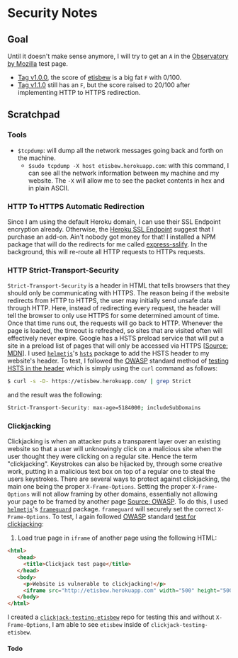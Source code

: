 # Security Notes

## Goal
Until it doesn't make sense anymore, I will try to get an `A` in the [Observatory by Mozilla](https://observatory.mozilla.org/) test page.
- [Tag v1.0.0](https://github.com/gvela024/etisbew/releases/tag/v1.0.0), the score of [etisbew](https://github.com/gvela024/etisbew/) is a big fat `F` with 0/100.
- [Tag v1.1.0](https://github.com/gvela024/etisbew/releases/tag/v1.1.0) still has an `F`, but the score raised to 20/100 after implementing HTTP to HTTPS redirection.

## Scratchpad

### Tools
- `$tcpdump`:  will dump all the network messages going back and forth on the machine.
  - `$sudo tcpdump -X host etisbew.herokuapp.com`: with this command, I can see all the network information between my machine and my website. The `-X` will allow me to see the packet contents in hex and in plain ASCII.

### HTTP To HTTPS Automatic Redirection
Since I am using the default Heroku domain, I can use their SSL Endpoint encryption already. Otherwise, the [Heroku SSL Endpoint](https://devcenter.heroku.com/articles/ssl-endpoint) suggest that I purchase an add-on. Ain't nobody got money for that! I installed a NPM package that will do the redirects for me called [express-sslify](https://github.com/florianheinemann/express-sslify). In the background, this will re-route all HTTP requests to HTTPs requests.

### HTTP Strict-Transport-Security
`Strict-Transport-Security` is a header in HTML that tells browsers that they should only be communicating with HTTPS. The reason being if the website redirects from HTTP to HTTPS, the user may initially send unsafe data through HTTP. Here, instead of redirecting every request, the header will tell the browser to only use HTTPS for some determined amount of time. Once that time runs out, the requests will go back to HTTP. Whenever the page is loaded, the timeout is refreshed, so sites that are visited often will effectively never expire. Google has a HSTS preload service that will put a site in a preload list of pages that will only be accessed via HTTPS [[Source: MDN](https://developer.mozilla.org/en-US/docs/Web/HTTP/Headers/Strict-Transport-Security)].
I used [`helmetjs`](https://github.com/helmetjs)'s [`hsts`](https://github.com/helmetjs/hsts) package to add the HSTS header to my website's header. To test, I followed the [OWASP](https://www.owasp.org/index.php/Main_Page) standard method of [testing HSTS in the header](https://www.owasp.org/index.php/Test_HTTP_Strict_Transport_Security_(OTG-CONFIG-007)) which is simply using the `curl` command as follows:
```bash
$ curl -s -D- https://etisbew.herokuapp.com/ | grep Strict
```
and the result was the following:
```bash
Strict-Transport-Security: max-age=5184000; includeSubDomains
```

### Clickjacking
Clickjacking is when an attacker puts a transparent layer over an existing website so that a user will unknowingly click on a malicious site when the user thought they were clicking on a regular site. Hence the term "clickjacking". Keystrokes can also be hijacked by, through some creative work, putting in a malicious text box on top of a regular one to steal the users keystrokes. There are several ways to protect against clickjacking, the main one being the proper `X-Frame-Options`. Setting the proper `X-Frame-Options` will not allow framing by other domains, essentially not allowing your page to be framed by another page [Source: OWASP](https://www.owasp.org/index.php/Clickjacking). To do this, I used [`helmetjs`](https://github.com/helmetjs)'s [`frameguard`](https://github.com/helmetjs/frameguard) package. `frameguard` will securely set the correct `X-Frame-Options`. To test, I again followed [OWASP](https://www.owasp.org/index.php/Main_Page) standard [test for clickjacking](https://www.owasp.org/index.php/Testing_for_Clickjacking_(OTG-CLIENT-009)):
1. Load true page in `iframe` of another page using the following HTML:
```html
<html>
   <head>
     <title>Clickjack test page</title>
   </head>
   <body>
     <p>Website is vulnerable to clickjacking!</p>
     <iframe src="http://etisbew.herokuapp.com" width="500" height="500"></iframe>
   </body>
</html>
```
I created a [`clickjack-testing-etisbew`](https://github.com/gvela024/clickjack-testing-etisbew) repo for testing this and without `X-Frame-Options`, I am able to see `etisbew` inside of `clickjack-testing-etisbew`.

#### Todo
